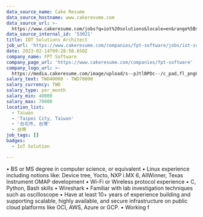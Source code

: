 ```yaml
---
data_source_name: Cake Resume
data_source_hostname: www.cakeresume.com
data_source_url: >-
  https://www.cakeresume.com/jobs?q=iot%20solutions&locale=en&range%5Bsalary_range%5D%5Bmin%5D=1000000
data_source_internal_id: '53021'
title: IOT Solutions Architect
job_url: 'https://www.cakeresume.com/companies/fpt-software/jobs/iot-solutions-architect'
date: 2023-02-14T09:28:50.650Z
company_name: FPT Software
company_page_url: 'https://www.cakeresume.com/companies/fpt-software'
company_logo_url: >-
  https://media.cakeresume.com/image/upload/s--pJtlBPDc--/c_pad,fl_png8,h_200,w_200/v1670921245/qhbmbckqphzqagdrkxz3.png
salary_text: TWD40000 - TWD70000
salary_currency: TWD
salary_type: per_month
salary_min: 40000
salary_max: 70000
location_list:
  - Taiwan
  - 'Taipei City, Taiwan'
  - '台北市, 台灣'
  - 台灣
job_tags: []
badges:
  - IoT Solution

---
```


• BS or MS degree in computer science, or equivalent • Linux experience including notions like: Device tree, Yocto, NXP i.MX 6, AllWinner, Texas Instrument OMAP development • Wi-Fi or Wireless protocol experience • C, Python, Bash skills • Wireshark • Familiar with lab investigation techniques such as oscilloscope • Have at least 10+ years of experience building and supporting scalable, highly available, and secure infrastructure on public cloud platforms like OCI, AWS, Azure or GCP. • Working f